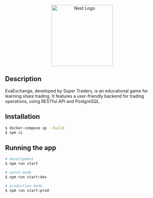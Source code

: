 <p align="center">
  <a href="http://nestjs.com/" target="blank"><img src="https://nestjs.com/img/logo-small.svg" width="200" alt="Nest Logo" /></a>
</p>

## Description

EvaExchange, developed by Super Traders, is an educational game for learning share trading. It features a user-friendly backend for trading operations, using RESTful API and PostgreSQL.

## Installation

```bash
$ docker-compose up --build
$ npm ci
```

## Running the app

```bash
# development
$ npm run start

# watch mode
$ npm run start:dev

# production mode
$ npm run start:prod
```
